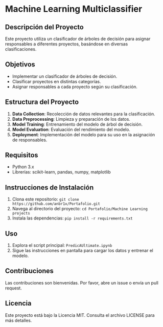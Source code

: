 # Machine Learning Multiclassifier

## Descripción del Proyecto
Este proyecto utiliza un clasificador de árboles de decisión para asignar responsables a diferentes proyectos, basándose en diversas clasificaciones.

## Objetivos
- Implementar un clasificador de árboles de decisión.
- Clasificar proyectos en distintas categorías.
- Asignar responsables a cada proyecto según su clasificación.

## Estructura del Proyecto
1. **Data Collection**: Recolección de datos relevantes para la clasificación.
2. **Data Preprocessing**: Limpieza y preparación de los datos.
3. **Model Training**: Entrenamiento del modelo de árbol de decisión.
4. **Model Evaluation**: Evaluación del rendimiento del modelo.
5. **Deployment**: Implementación del modelo para su uso en la asignación de responsables.

## Requisitos
- Python 3.x
- Librerías: scikit-learn, pandas, numpy, matplotlib

## Instrucciones de Instalación
1. Clona este repositorio: `git clone https://github.com/anbr1x/Portafolio.git`
2. Navega al directorio del proyecto: `cd Portafolio/Machine Learning projects`
3. Instala las dependencias: `pip install -r requirements.txt`

## Uso
1. Explora el script principal: `PredicAUltimate.ipynb`
2. Sigue las instrucciones en pantalla para cargar los datos y entrenar el modelo.

## Contribuciones
Las contribuciones son bienvenidas. Por favor, abre un issue o envía un pull request.

## Licencia
Este proyecto está bajo la Licencia MIT. Consulta el archivo LICENSE para más detalles.


